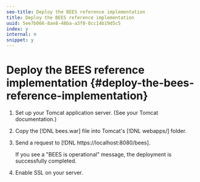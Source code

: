 ```yaml
---
seo-title: Deploy the BEES reference implementation
title: Deploy the BEES reference implementation
uuid: 5ee7b066-8ae8-48ba-a3f0-8cc14b19d5c5
index: y
internal: n
snippet: y
---
```


# Deploy the BEES reference implementation {#deploy-the-bees-reference-implementation}

1. Set up your Tomcat application server. (See your Tomcat documentation.)
1. Copy the [!DNL bees.war] file into Tomcat's [!DNL webapps/] folder.
1. Send a request to [!DNL ht<span></span>tps://localhost:8080/bees].

   If you see a "BEES is operational" message, the deployment is successfully completed.
1. Enable SSL on your server.
